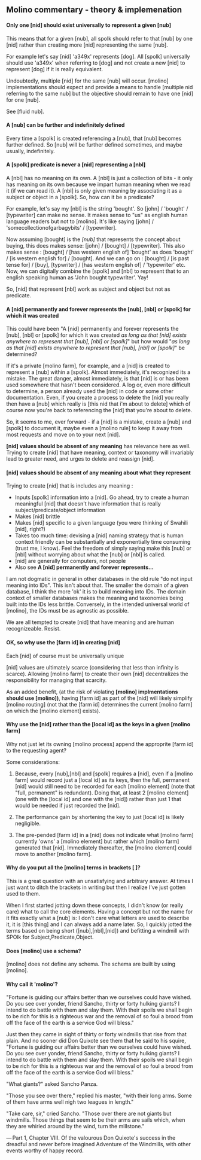 ## Molino commentary - theory & implemenation

#### Only one [nid] should exist universally to represent a given [nub]
This means that for a given [nub], all spolk should refer to that [nub] by one [nid] rather than creating more [nid] representing the same [nub].

For example let's say [nid] 'a349x' represents [dog]. All [spolk] universally should use 'a349x' when referring to [dog] and not create a new [nid] to represent [dog] if it is really equivalent.  

Undoubtedly, multiple [nid] for the same [nub] will occur.  [molino] implementations should expect and provide a means to handle [multiple nid referring to the same nub] but the objective should remain to have one [nid] for one [nub]. 

See [fluid nub]. 

#### A [nub] can be further and indefinitely defined 
Every time a [spolk] is created referencing a [nub], that [nub] becomes further defined.  So [nub] will be further defined sometimes, and maybe usually, indefinitely.  

#### A [spolk] predicate is never a [nid] representing a [nbl]
A [nbl] has no meaning on its own. A [nbl] is just a collection of bits - it only has meaning on its own because we impart human meaning when we read it (if we can read it). A [nbl] is only given meaning by associating it as a subject or object in a [spolk]. So, how can it be a predicate?

For example, let's say my [nbl] is the string 'bought'. So [john] / 'bought' / [typewriter] can make no sense.  It makes sense to "us" as english human language readers but not to [molino].  It's like saying [john] / 'somecollectionofgarbagybits' / [typewriter]. 

Now assuming [bought] is the _[nub]_ that represents the concept about buying, this does makes sense:  [john] / [bought] / [typewriter].  This also makes sense : [bought] / [has western english of]  'bought' as does 'bought' / [is western english for] / [bought].  And we can go on : [bought] / [is past tense for] / [buy], [typwriter] / [has western english of] /  'typewriter' etc. Now, we can digitally combine the [spolk] and [nbl] to  represent that to an english speaking human as 'John bought typewriter'.  Yay!

So, [nid] that represent [nbl] work as subject and object but not as predicate.  

#### A [nid] permanently and forever represents the [nub], [nbl] or [spolk] for which it was created 
This could have been "A [nid] permanently and forever represents the [nub], [nbl] or [spolk] for which it was created _as long as that [nid] exists anywhere to represent that [nub], [nbl] or [spolk]_" but how would "_as long as that [nid] exists anywhere to represent that [nub], [nbl] or [spolk]_" be determined?  

If it's a private [molino farm], for example, and a [nid] is created to represent a [nub] within a [spolk].  Almost immediately, it's recognized its a mistake.  The great danger, almost immediately, is that [nid] is or has been used somewhere that hasn't been considered.  A log or, even more difficult to determine, a person already used the [nid] in code or some other documentation.  Even, if you create a process to delete the [nid] you really then have a [nub] which really is [this nid that i'm about to delete] which of course now you're back to referencing the [nid] that you're about to delete.  

So, it seems to me, ever forward - if a [nid] is a mistake, create a [nub] and [spolk] to document it, maybe even a [molino rule] to keep it away from most requests and move on to your next [nid].  

__[nid] values should be absent of any meaning__ has relevance here as well.  Trying to create [nid] that have meaning, context or taxonomy will invariably lead to greater need, and urges to delete and reassign [nid].

#### [nid] values should be absent of any meaning about what they represent
Trying to create [nid] that is includes any meaning : 
* Inputs [spolk] information into a [nid].  Go ahead, try to create a human meaningful [nid] that doesn't have information that is really subject/predicate/object information
* Makes [nid] brittle 
* Makes [nid] specific to a given language (you were thinking of Swahili [nid], right?)
* Takes too much time: devising a [nid] naming strategy that is human context friendly can be substantially and exponentially time consuming (trust me, I know).  Feel the freedom of simply saying make this [nub] or [nbl] without worrying about what the [nub] or [nbl] is called. 
* [nid] are generally for computers, not people
* Also see __A [nid] permanently and forever represents...__

I am not dogmatic in general in other databases in the old rule "do not input meaning into IDs".  This isn't about that.  The smaller the domain of a given database, I think the more 'ok' it is to build meaning into IDs.  The domain context of smaller databases makes the meaning and taxonomies being built into the IDs less brittle. Conversely, in the intended universal world of [molino], the IDs must be as agnostic as possible. 

We are all tempted to create [nid] that have meaning and are human recognizeable. Resist.  

#### OK, so why use the [farm id] in creating [nid]
Each [nid] of course must be universally unique 

[nid] values are ultimately scarce (considering that less than infinity is scarce).  Allowing [molino farm] to create their own [nid] decentralizes the responsibility for managing that scarcity. 

As an added benefit, (at the risk of violating __[molino] implmentations should use [molino])__, having [farm id] as part of the [nid] will likely simplify [molino routing]  (not that the [farm id] determines the current [molino farm] on which the [molino element] exists).

#### Why use the [nid] rather than the [local id] as the keys in a given [molino farm]
Why not just let its owning [molino process] append the approprite [farm id] to the requesting agent? 

Some considerations:  

1. Because, every [nub],[nbl] and [spolk] requires a [nid], even if a [molino farm] would record just a [local id] as its keys, then the full, permanent [nid] would still need to be recorded for each [molino element]  (note that "full, permanent" is redundant).  Doing that, at least 2 [molino element]  (one with the [local id] and one with the [nid]) rather than just 1 that would be needed if just recorded the [nid].

2. The performance gain by shortening the key to just [local id] is likely negligible. 

3. The pre-pended [farm id] in a [nid] does not indicate what [molino farm] currently 'owns' a [molino element] but rather which [molino farm] generated that [nid]. Immediately thereafter, the [molino element] could move to another [molino farm]. 

#### Why do you put all the [molino] terms in brackets [ ]?
This is a great question with an unsatisfying and arbitrary answer. At times I just want to ditch the brackets in writing but then I realize I've just gotten used to them. 

When I first started jotting down these concepts, I didn't know (or really care) what to call the core elements.  Having a concept but not the name for it fits exactly what a [nub] is: I don't care what letters are used to describe it, it is [this thing] and I can always add a name later.  So, I quickly jotted the terms based on being short ([nub],[nbl],[nid]) and befitting a windmill with SPOlk for Subject,Predicate,Object.  

#### Does [molino] use a schema?
[molino] does not define any schema.  The schema are built by using [molino].

#### Why call it 'molino'?
"Fortune is guiding our affairs better than we ourselves could have wished. Do you see over yonder, friend Sancho, thirty or forty hulking giants? I intend to do battle with them and slay them. With their spoils we shall begin to be rich for this is a righteous war and the removal of so foul a brood from off the face of the earth is a service God will bless."

Just then they came in sight of thirty or forty windmills that rise from that plain. And no sooner did Don Quixote see them that he said to his squire, "Fortune is guiding our affairs better than we ourselves could have wished. Do you see over yonder, friend Sancho, thirty or forty hulking giants? I intend to do battle with them and slay them. With their spoils we shall begin to be rich for this is a righteous war and the removal of so foul a brood from off the face of the earth is a service God will bless."

"What giants?" asked Sancho Panza.

"Those you see over there," replied his master, "with their long arms. Some of them have arms well nigh two leagues in length."

"Take care, sir," cried Sancho. "Those over there are not giants but windmills. Those things that seem to be their arms are sails which, when they are whirled around by the wind, turn the millstone."

— Part 1, Chapter VIII. Of the valourous Don Quixote's success in the dreadful and never before imagined Adventure of the Windmills, with other events worthy of happy record.

